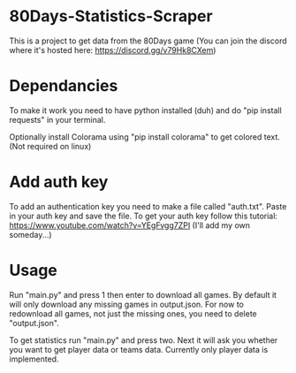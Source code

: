 # 80Days-Statistics-Scraper

This is a project to get data from the 80Days game (You can join the discord where it's hosted here: https://discord.gg/v79Hk8CXem)

# Dependancies

To make it work you need to have python installed (duh) and do "pip install requests" in your terminal.

Optionally install Colorama using "pip install colorama" to get colored text. (Not required on linux)

# Add auth key

To add an authentication key you need to make a file called "auth.txt". 
Paste in your auth key and save the file.
To get your auth key follow this tutorial: https://www.youtube.com/watch?v=YEgFvgg7ZPI (I'll add my own someday...)

# Usage

Run "main.py" and press 1 then enter to download all games. By default it will only download any missing games in output.json. For now to redownload all games, not just the missing ones, you need to delete "output.json". 

To get statistics run "main.py" and press two. Next it will ask you whether you want to get player data or teams data. Currently only player data is implemented.

